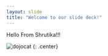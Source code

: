 ```yaml
---
layout: slide
title: "Welcome to our slide deck!"
---
```


Hello From Shrutika!!!

![dojocat](https://octodex.github.com/images/dojocat.jpg)
{: .center}
